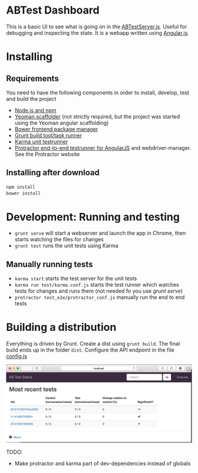 ABTest Dashboard
================

This is a basic UI to see what is going on in the [ABTestServer.js](https://github.com/aweijnitz/ABTestServer.js). Useful for debugging and inspecting the state.
It is a webapp written using [Angular.js](https://angularjs.org/).


# Installing
## Requirements
You need to have the following components in order to install, develop, test and build the project
- [Node.js and npm](http://nodejs.org/)
- [Yeoman scaffolder](http://yeoman.io/) (not strictly required, but the project was started using the Yeoman angular scaffolding)
- [Bower frontend package manager](http://bower.io/)
- [Grunt build tool/task runner](http://gruntjs.com/)
- [Karma unit testrunner](http://karma-runner.github.io/0.12/index.html)
- [Protractor end-to-end testrunner for AngularJS](http://angular.github.io/protractor/) and webdriver-manager. See the Protractor website

## Installing after download
```bash
npm install
bower install
```

# Development: Running and testing
- ```grunt serve``` will start a webserver and launch the app in Chrome, then starts watching the files for changes
- ```grunt test``` runs the unit tests using Karma

## Manually running tests
- ```karma start``` starts the test server for the unit tests
- ```karma run test/karma.conf.js``` starts the test runner which watches tests for changes and runs them (not needed fo you use *grunt serve*)
- ```protractor test_e2e/protractor_conf.js``` manually run the end to end tests


# Building a distribution
Everything is driven by Grunt. 
Create a dist using ```grunt build```. The final build ends up in the folder ```dist```.
Configure the API endpoint in the file [config.js](https://github.com/aweijnitz/ABTestDashboard/blob/master/app/scripts/config.js)

![screenshot](https://raw.githubusercontent.com/aweijnitz/ABTestDashboard/master/doc/abtestdashboard.png)

TODO:
- Make protractor and karma part of dev-dependencies instead of globals

